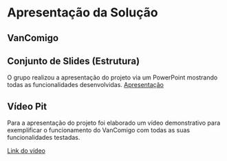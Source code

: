 # Apresentação da Solução

## VanComigo

## Conjunto de Slides (Estrutura)

O grupo realizou a apresentação do projeto via um PowerPoint mostrando todas as funcionalidades desenvolvidas. [Apresentação](./apresentação/VanComigo%20-%20Apresentação%20final.pptx)
 
 
 ## Vídeo Pit

Para a apresentação do projeto foi elaborado um vídeo demonstrativo para exemplificar o funcionamento do VanComigo com todas as suas funcionalidades testadas.

 [Link do vídeo](https://youtu.be/vOnn8Xi2JsM)
